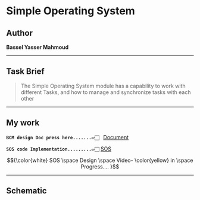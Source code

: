 # Simple Operating System 

## Author
**Bassel Yasser Mahmoud**

------
## Task Brief 
>The Simple Operating System module has a capability to work with different Tasks, and how to manage and synchronize tasks with each other

---
## My work

**`BCM design Doc press here.......👉🏻 `** [Document](./Document/SOS.pdf)

**`SOS code Implementation.........👉🏻`** [SOS](./Code/)


$${\color{white} SOS \space Design \space Video- \color{yellow} in \space Progress.... }$$

---

## Schematic
